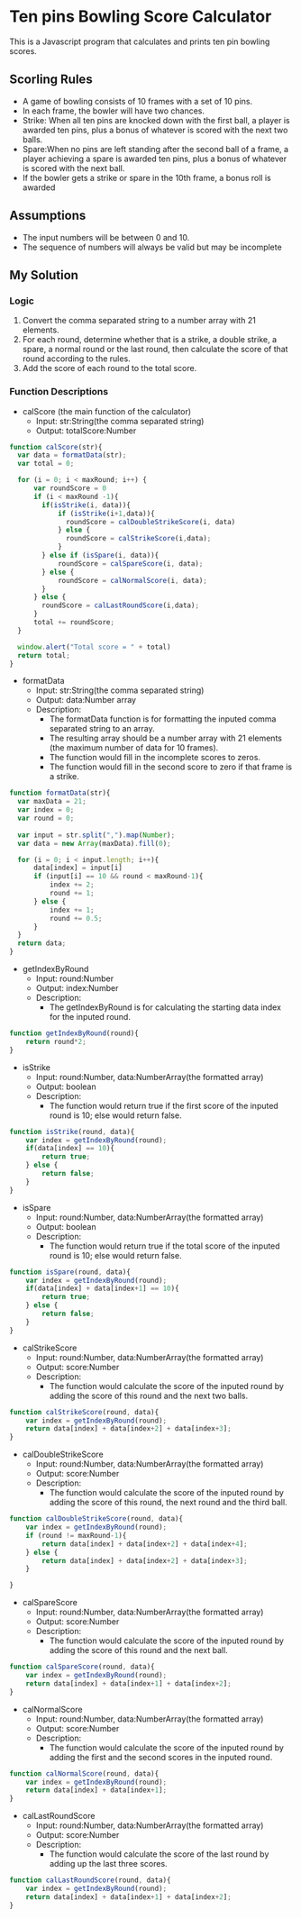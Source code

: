 # Ten pins Bowling Score Calculator

This is a Javascript program that calculates and prints ten pin bowling scores.

## Scorling Rules

  - A game of bowling consists of 10 frames with a set of 10 pins.
  - In each frame, the bowler will have two chances.
  - Strike: When all ten pins are knocked down with the first ball, a player is awarded ten pins, plus a bonus of whatever is scored with the next two balls.
  - Spare:When no pins are left standing after the second ball of a frame, a player achieving a spare is awarded ten pins, plus a bonus of whatever is scored with the next ball.
  - If the bowler gets a strike or spare in the 10th frame, a bonus roll is awarded

## Assumptions
  - The input numbers will be between 0 and 10.
  - The sequence of numbers will always be valid but may be incomplete

## My Solution

### Logic
  1. Convert the comma separated string to a number array with 21 elements.
  2. For each round, determine whether that is a strike, a double strike, a spare, a normal round or the last round, then calculate the score of that round according to the rules.
  3. Add the score of each round to the total score.

### Function Descriptions

- calScore (the main function of the calculator)
    - Input: str:String(the comma separated string)
    - Output: totalScore:Number
```js
function calScore(str){
  var data = formatData(str);
  var total = 0;

  for (i = 0; i < maxRound; i++) {
      var roundScore = 0
      if (i < maxRound -1){
        if(isStrike(i, data)){
            if (isStrike(i+1,data)){
              roundScore = calDoubleStrikeScore(i, data)
            } else {
              roundScore = calStrikeScore(i,data);
            }
        } else if (isSpare(i, data)){
            roundScore = calSpareScore(i, data);
        } else {
            roundScore = calNormalScore(i, data);
        }
      } else {
      	roundScore = calLastRoundScore(i,data);
      }
      total += roundScore;
  }

  window.alert("Total score = " + total)
  return total;
}
```

- formatData
    - Input: str:String(the comma separated string)
    - Output: data:Number array
    - Description:
        - The formatData function is for formatting the inputed comma separated string to an array.
        - The resulting array should be a number array with 21 elements (the maximum number of data for 10 frames).
        - The function would fill in the incomplete scores to zeros.
        - The function would fill in the second score to zero if that frame is a strike.
```js
function formatData(str){
  var maxData = 21;
  var index = 0;
  var round = 0;
  
  var input = str.split(",").map(Number);
  var data = new Array(maxData).fill(0);

  for (i = 0; i < input.length; i++){
      data[index] = input[i]
      if (input[i] == 10 && round < maxRound-1){
          index += 2;
          round += 1;
      } else {
          index += 1;
          round += 0.5;
      }
  }
  return data;
}
```

- getIndexByRound
    - Input: round:Number
    - Output: index:Number
    - Description:
        - The getIndexByRound is for calculating the starting data index for the inputed round. 
```js
function getIndexByRound(round){
	return round*2;
}
```

- isStrike
    - Input: round:Number, data:NumberArray(the formatted array)
    - Output: boolean
    - Description:
        - The function would return true if the first score of the inputed round is 10; else would return false.
```js
function isStrike(round, data){
  	var index = getIndexByRound(round);
  	if(data[index] == 10){
		return true;
    } else {
    	return false;
    }
}
```

- isSpare
    - Input: round:Number, data:NumberArray(the formatted array)
    - Output: boolean
    - Description:
        - The function would return true if the total score of the inputed round is 10; else would return false.
```js
function isSpare(round, data){
  	var index = getIndexByRound(round);
  	if(data[index] + data[index+1] == 10){
		return true;
    } else {
    	return false;
    }
}
```

-  calStrikeScore
    - Input: round:Number, data:NumberArray(the formatted array)
    - Output: score:Number
    - Description:
        - The function would calculate the score of the inputed round by adding the score of this round and the next two balls. 
```js
function calStrikeScore(round, data){
	var index = getIndexByRound(round);
  	return data[index] + data[index+2] + data[index+3];
}
```

- calDoubleStrikeScore
    - Input: round:Number, data:NumberArray(the formatted array)
    - Output: score:Number
    - Description:
        - The function would calculate the score of the inputed round by adding the score of this round, the next round and the third ball.
```js
function calDoubleStrikeScore(round, data){
	var index = getIndexByRound(round);
  	if (round != maxRound-1){
		return data[index] + data[index+2] + data[index+4];
	} else {
		return data[index] + data[index+2] + data[index+3];
	}

}
```

- calSpareScore
    - Input: round:Number, data:NumberArray(the formatted array)
    - Output: score:Number
    - Description:
        - The function would calculate the score of the inputed round by adding the score of this round and the next ball. 
```js
function calSpareScore(round, data){
 	var index = getIndexByRound(round);
	return data[index] + data[index+1] + data[index+2];
}
```

- calNormalScore
    - Input: round:Number, data:NumberArray(the formatted array)
    - Output: score:Number
    - Description:
        - The function would calculate the score of the inputed round by adding the first and the second scores in the inputed round.
```js
function calNormalScore(round, data){
	var index = getIndexByRound(round);
  	return data[index] + data[index+1];
}
```

- calLastRoundScore
    - Input: round:Number, data:NumberArray(the formatted array)
    - Output: score:Number
    - Description:
        - The function would calculate the score of the last round by adding up the last three scores.
```js
function calLastRoundScore(round, data){
	var index = getIndexByRound(round);
  	return data[index] + data[index+1] + data[index+2];
}
```
